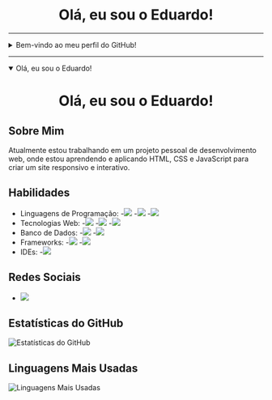 <div align="center">

# Olá, eu sou o Eduardo!

</div>

---

<details>
  <summary>Bem-vindo ao meu perfil do GitHub!</summary>

  <div align="center">

  # Bem-vindo ao meu perfil do GitHub!

  </div>

</details>

---

<details open>
  <summary>Olá, eu sou o Eduardo!</summary>

  <div align="center">

  # Olá, eu sou o Eduardo!

  </div>

</details>

## Sobre Mim

Atualmente estou trabalhando em um projeto pessoal de desenvolvimento web, onde estou aprendendo e aplicando HTML, CSS e JavaScript para criar um site responsivo e interativo.

## Habilidades

- Linguagens de Programação: 
  -<img src="https://img.shields.io/badge/Java-007396?style=for-the-badge&logo=java&logoColor=white"> 
  -<img src="https://img.shields.io/badge/Python-3776AB?style=for-the-badge&logo=python&logoColor=white">
  -<img src="https://img.shields.io/badge/JavaScript-F7DF1E?style=for-the-badge&logo=javascript&logoColor=black"> 
- Tecnologias Web: 
  -<img src="https://img.shields.io/badge/HTML5-E34F26?style=for-the-badge&logo=html5&logoColor=white">
  -<img src="https://img.shields.io/badge/CSS3-1572B6?style=for-the-badge&logo=css3&logoColor=white"> 
  -<img src="https://img.shields.io/badge/Bootstrap-563D7C?style=for-the-badge&logo=bootstrap&logoColor=white"> 
- Banco de Dados: 
  -<img src="https://img.shields.io/badge/MySQL-4479A1?style=for-the-badge&logo=mysql&logoColor=white">
  -<img src="https://img.shields.io/badge/MongoDB-47A248?style=for-the-badge&logo=mongodb&logoColor=white"> 
- Frameworks: 
  -<img src="https://img.shields.io/badge/Spring_Boot-6DB33F?style=for-the-badge&logo=spring-boot&logoColor=white"> 
  -<img src="https://img.shields.io/badge/Hibernate-59666C?style=for-the-badge&logo=hibernate&logoColor=white"> 
- IDEs: 
  -<img src="https://img.shields.io/badge/Visual_Studio_Code-007ACC?style=for-the-badge&logo=visual-studio-code&logoColor=white"> 

## Redes Sociais

- [<img src="https://img.shields.io/badge/LinkedIn-0077B5?style=for-the-badge&logo=linkedin&logoColor=white">](https://www.linkedin.com/in/eduardo-rodrigues-oliveira-28a046241?original_referer=https%3A%2F%2Feduardo-rodrigues%2Evercel%2Eapp%2F&originalSubdomain=br)

## Estatísticas do GitHub

![Estatísticas do GitHub](https://github-readme-stats.vercel.app/api?username=eduardohro&show_icons=true&theme=dark)

## Linguagens Mais Usadas

![Linguagens Mais Usadas](https://github-readme-stats.vercel.app/api/top-langs/?username=eduardohro&layout=compact&theme=dark)

</div>
